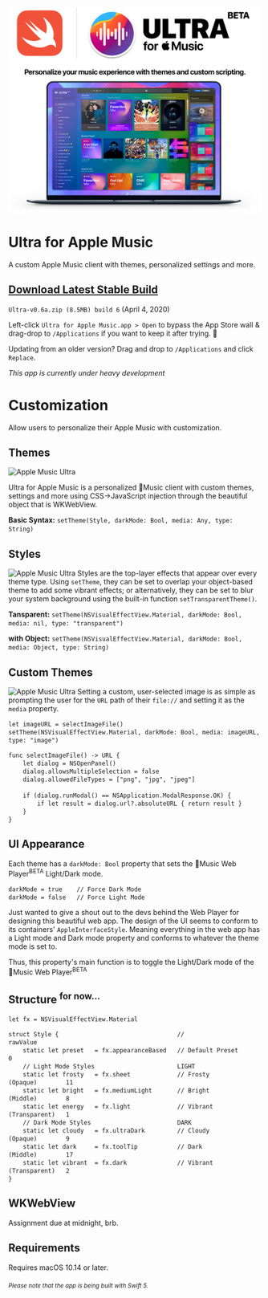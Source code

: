 ![Apple Music Ultra](Media/Cover.jpg)

# Ultra for Apple Music
 A custom Apple Music client with themes, personalized settings and more.

## [Download Latest Stable Build](https://github.com/revblaze/AppleMusicUltra/releases/download/v0.6-alpha/Ultra-v0.6a.zip)
`Ultra-v0.6a.zip (8.5MB) build 6` (April 4, 2020)

Left-click `Ultra for Apple Music.app > Open` to bypass the App Store wall & drag-drop to `/Applications` if you want to keep it after trying. 🤗

Updating from an older version? Drag and drop to `/Applications` and click `Replace`.

<i>This app is currently under heavy development</i>

# Customization
Allow users to personalize their Apple Music with customization.

## Themes
![Apple Music Ultra](Media/Themes.gif)

Ultra for Apple Music is a personalized Music client with custom themes, settings and more using CSS->JavaScript injection through the beautiful object that is WKWebView.

**Basic Syntax:** `setTheme(Style, darkMode: Bool, media: Any, type: String)`

## Styles
![Apple Music Ultra](Media/Styles.gif)
Styles are the top-layer effects that appear over every theme type. Using `setTheme`, they can be set to overlap your object-based theme to add some vibrant effects; or alternatively, they can be set to blur your system background using the built-in function `setTransparentTheme()`.

**Tansparent:** `setTheme(NSVisualEffectView.Material, darkMode: Bool, media: nil, type: "transparent")`

**with Object:** `setTheme(NSVisualEffectView.Material, darkMode: Bool, media: Object, type: String)`

## Custom Themes
![Apple Music Ultra](Media/Custom.gif)
Setting a custom, user-selected image is as simple as prompting the user for the `URL` path of their `file://` and setting it as the `media` property.

```
let imageURL = selectImageFile()
setTheme(NSVisualEffectView.Material, darkMode: Bool, media: imageURL, type: "image")
```
```
func selectImageFile() -> URL {
    let dialog = NSOpenPanel()
    dialog.allowsMultipleSelection = false
    dialog.allowedFileTypes = ["png", "jpg", "jpeg"]
    
    if (dialog.runModal() == NSApplication.ModalResponse.OK) {
        if let result = dialog.url?.absoluteURL { return result }
    }
}
```

## UI Appearance
Each theme has a `darkMode: Bool` property that sets the Music Web Player<sup>BETA</sup> Light/Dark mode.
```
darkMode = true    // Force Dark Mode
darkMode = false   // Force Light Mode
```

Just wanted to give a shout out to the devs behind the Web Player for designing this beautiful web app. The design of the UI seems to conform to its containers' `AppleInterfaceStyle`. Meaning everything in the web app has a Light mode and Dark mode property and conforms to whatever the theme mode is set to.

Thus, this property's main function is to toggle the Light/Dark mode of the Music Web Player<sup>BETA</sup>

## Structure <sup>for now...</sup>
`let fx = NSVisualEffectView.Material`
```
struct Style {                                 //                          rawValue
    static let preset   = fx.appearanceBased   // Default Preset               0
    // Light Mode Styles                       LIGHT
    static let frosty   = fx.sheet             // Frosty       (Opaque)        11
    static let bright   = fx.mediumLight       // Bright       (Middle)        8
    static let energy   = fx.light             // Vibrant      (Transparent)   1
    // Dark Mode Styles                        DARK
    static let cloudy   = fx.ultraDark         // Cloudy       (Opaque)        9
    static let dark     = fx.toolTip           // Dark         (Middle)        17
    static let vibrant  = fx.dark              // Vibrant      (Transparent)   2
}
```

## WKWebView
Assignment due at midnight, brb.


## Requirements
Requires macOS 10.14 or later.

<sub><i>Please note that the app is being built with Swift 5.</i></sub>
